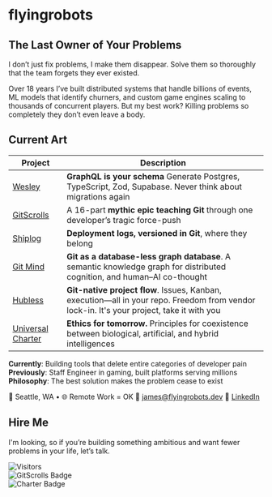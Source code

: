 # flyingrobots
## The Last Owner of Your Problems

I don’t just fix problems, I make them disappear. Solve them so thoroughly that the team forgets they ever existed.

Over 18 years I’ve built distributed systems that handle billions of events, ML models that identify churners, and custom game engines scaling to thousands of concurrent players. But my best work? Killing problems so completely they don’t even leave a body.

## Current Art

| Project | Description |
|---------|-------------|
| [Wesley](https://github.com/flyingrobots/wesley) | **GraphQL is your schema** Generate Postgres, TypeScript, Zod, Supabase. Never think about migrations again |
| [GitScrolls](https://github.com/gitscrolls/gitscrolls) | A 16-part **mythic epic teaching Git** through one developer’s tragic force-push |
| [Shiplog](https://github.com/flyingrobots/shiplog) | **Deployment logs, versioned in Git**, where they belong |
| [Git Mind](https://github.com/neuroglyph/git-mind) | **Git as a database-less graph database**. A semantic knowledge graph for distributed cognition, and human–AI co-thought |
| [Hubless](https://github.com/flyingrobots/hubless) | **Git-native project flow**. Issues, Kanban, execution—all in your repo. Freedom from vendor lock-in. It's your project, take it with you |
| [Universal Charter](https://universalcharter.org) | **Ethics for tomorrow.** Principles for coexistence between biological, artificial, and hybrid intelligences |

**Currently**: Building tools that delete entire categories of developer pain
**Previously**: Staff Engineer in gaming, built platforms serving millions
**Philosophy**: The best solution makes the problem cease to exist

📍 Seattle, WA • 🌐 Remote Work = OK
📧 [james@flyingrobots.dev](mailto:james@flyingrobots.dev)
🔗 [LinkedIn](https://linkedin.com/in/flyingrobots)

## Hire Me

I'm looking, so if you’re building something ambitious and want fewer problems in your life, let’s talk.

![Visitors](https://komarev.com/ghpvc/?username=flyingrobots&style=flat-square)  
![GitScrolls Badge](https://img.shields.io/badge/GitScrolls-Mythic%20Dev%20Scrolls-blueviolet?style=flat-square)  
![Charter Badge](https://img.shields.io/badge/Universal_Charter-Post_Anthropocentric_Ethics-brightgreen?style=flat-square)
